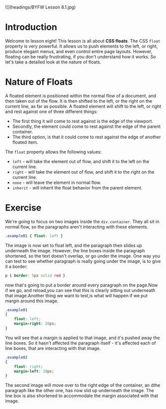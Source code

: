![](headings/BYFW Lesson 8.1.jpg)

# Introduction

Welcome to lesson eight! This lesson is all about **CSS floats**. The CSS `float` property is very powerful. It allows us to push elements to the left, or right, produce elegant menus, and even control entire page layouts. However, floating can be really frustrating, if you don't understand how it works. So let's take a detailed look at the nature of floats.

# Nature of Floats

A floated element is positioned within the normal flow of a document, and then taken out of the flow. It is then shifted to the left, or the right on the current line, as far as possible. A floated element will shift to the left, or right and rest against one of three different things:

- The first thing it will come to rest against is the edge of the viewport.
- Secondly, the element could come to rest against the edge of the parent container.
- The third option, is that it could come to rest against the edge of another floated item.

The `float` property allows the following values:

- `left` - will take the element out of flow, and shift it to the left on the current line.
- `right` - will take the element out of flow, and shift it to the right on the current line.
- `none` - will leave the element in normal flow.
- `inherit` - will inherit the float behavior from the parent element.

# Exercise

We're going to focus on two images inside the `div.container`. They all sit in normal flow, so the paragraphs aren't interacting with these elements.

```css
.example01 { float: left }
```

The image is now set to float left, and the paragraph then slides up underneath the image. However, the line boxes inside the paragraph shortened, so the text doesn't overlap, or go under the image. One way you can test to see whether paragraph is really going under the image, is to give it a border:

```css
p { border: 5px solid red }
```

now that's going to put a border around every paragraph on the page.Now if we go, and reload,you can see that this is clearly sitting out underneath that image.Another thing we want to test,is what will happen if we put margin around this image.

```css
.example01
{
	float: left; 
	margin-right: 20px;
}
```

You will see that a margin is applied to that image, and it's pushed away the line boxes. So it hasn't affected the paragraph itself - it's affected each of line boxes, that are interacting with that image.

```css
.example02 
{
	float: right; 
	margin-left: 20px; 
}
```

The second image will move over to the right edge of the container, an dthe paragraph like the other one, has now slid up underneath the image. The line box is also shortened to accommodate the margin associated with that image.